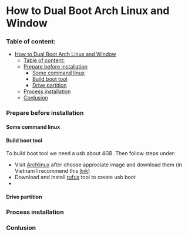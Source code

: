 # How to Dual Boot Arch Linux and Window

### Table of content: 
- [How to Dual Boot Arch Linux and Window](#how-to-dual-boot-arch-linux-and-window)
    - [Table of content:](#table-of-content)
    - [Prepare before installation](#prepare-before-installation)
      - [Some command linux](#some-command-linux)
      - [Build boot tool](#build-boot-tool)
      - [Drive partition](#drive-partition)
    - [Process installation](#process-installation)
    - [Conlusion](#conlusion)

### Prepare before installation
#### Some command linux


#### Build boot tool
To build boot tool we need a usb about 4GB. Then follow steps under: 
- Visit [Archlinux](https://archlinux.org/download/) after choose approciate image and download them (in Vietnam I recommend this [link](http://mirror.bizflycloud.vn/archlinux/iso/2023.07.01/))
- Download and install [rufus](https://rufus.ie/en/#google_vignette) tool to create usb boot
- 

#### Drive partition

### Process installation
### Conlusion